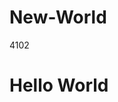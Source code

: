 # New-World
<!DOCTYPE html>
<html lang="en">
    <head>
        4102<meta charset="UTF-8">
        <title>Document</title>
    </head>
    <body>
      <h1>Hello World</h1>
    </body>
</html>
